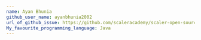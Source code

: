 ```yaml
---
name: Ayan Bhunia
github_user_name: ayanbhunia2002
url_of_github_issue: https://github.com/scaleracademy/scaler-open-source-september-challenge/issues/208
My_favourite_programming_language: Java
---
```

